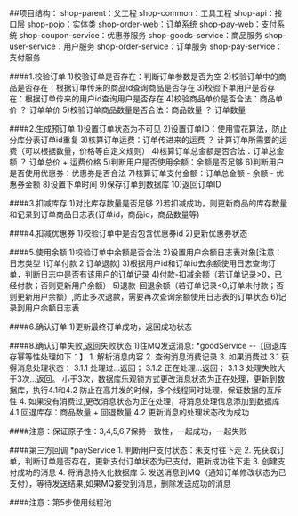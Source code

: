 ##项目结构：
    shop-parent：父工程
    shop-common：工具工程
    shop-api：接口层
    shop-pojo：实体类
    shop-order-web：订单系统
    shop-pay-web：支付系统
    shop-coupon-service：优惠券服务
    shop-goods-service：商品服务
    shop-user-service：用户服务
    shop-order-service：订单服务
    shop-pay-service：支付服务
    

####1.校验订单
    1)校验订单是否存在：判断订单参数是否为空
    2)校验订单中的商品是否存在：根据订单传来的商品id查询商品是否存在
    3)校验下单用户是否存在：根据订单传来的用户id查询用户是否存在
    4)校验商品单价是否合法：商品单价 ？ 订单单价
    5)校验订单商品数量是否合法：商品数量 ？ 订单数量

####2.生成预订单
    1)设置订单状态为不可见
    2)设置订单ID：使用雪花算法，防止分库分表订单id重复
    3)核算订单运费：订单传进来的运费 ？ 计算订单所需要的运费（可以根据数量，价格等自定义规则）
    4)核算订单总金额是否合法：订单总金额 ？ 订单总价 + 运费价格
    5)判断用户是否使用余额：余额是否足够
    6)判断用户是否使用优惠券：优惠券是否合法
    7)核算订单支付金额：订单总金额 - 余额 - 优惠券金额
    8)设置下单时间
    9)保存订单到数据库
    10)返回订单ID

####3.扣减库存
    1)对比库存数量是否足够
    2)若扣减成功，则更新商品的库存数量和记录到订单商品日志表(订单id，商品id，商品数量等)

####4.扣减优惠券
    1)校验订单中是否包含优惠券id
    2)更新优惠券状态

####5.使用余额
    1)校验订单中余额是否合法
    2)设置用户余额日志表对象[注意：日志类型 1订单付款 2 订单退款]
    3)根据用户id和订单id去余额使用日志查询订单，判断日志中是否有该用户的订单记录
    4)付款-扣减余额（若订单记录>0，已经付款；否则更新用户余额）
    5)退款-回退余额（若订单记录<0,订单未付款；否则更新用户余额）,防止多次退款，需要再次查询余额使用日志表的订单状态
    6)记录到用户余额日志表

####6.确认订单
    1)更新最终订单成功，返回成功状态

####8.确认订单失败,返回失败状态
    1)往MQ发送消息:
        *goodService --【回退库存幂等性处理如下：】
            1. 解析消息内容
            2. 查询消息消费记录
            3. 如果消费过
                3.1 获得消息处理状态：
                    3.1.1 处理过...返回；
                    3.1.2 正在处理...返回；
                    3.1.3 处理失败大于3次...返回。
                          小于3次，数据库乐观锁方式更改消息状态为正在处理，更新到数据库，执行4.1和4.2
                                防止在高并发的时候，多个线程同时处理，保证数据的互斥性
            4. 如果没有消费过,更改消息状态为正在处理，将消息处理信息添加到数据库
                4.1 回退库存：商品数量 + 回退数量
                4.2 更新消息的处理状态改为成功

####注意：保证原子性：3,4,5,6,7保持一致性，一起成功，一起失败

####第三方回调
    *payService
        1. 判断用户支付状态：未支付往下走
        2. 先获取订单，判断订单是否存在，更新支付订单状态为已支付，更新成功往下走
        3. 创建支付成功的消息
        4. 将消息持久化数据库
        5. 发送消息到MQ（通知订单修改状态为已支付），等待发送结果,如果MQ接受到消息，删除发送成功的消息

####注意：第5步使用线程池


